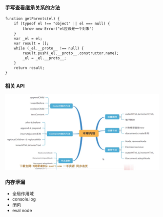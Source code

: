 ### 手写查看继承关系的方法

```
function getParents(el) {
    if (typeof el !== "object" || el === null) {
        throw new Error("el应该是一个对象")
    }
    var _el = el;
    var result = [];
    while (_el.__proto__ !== null) {
        result.push(_el.__proto__.constructor.name);
        _el = _el.__proto__;
    }
    return result;
}
```

### 相关 API

![img](./image/node.jpg)

### 内存泄漏

- 全局作用域
- console.log
- 闭包
- eval node
